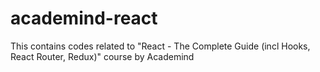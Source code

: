 # academind-react
This contains codes related to "React - The Complete Guide (incl Hooks, React Router, Redux)" course by Academind
